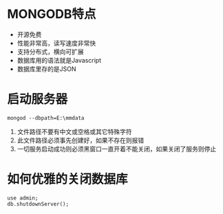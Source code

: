 # MONGODB特点
- 开源免费
- 性能非常高，读写速度非常快
- 支持分布式，横向可扩展
- 数据库用的语法就是Javascript
- 数据库里存的是JSON

# 启动服务器
```
mongod --dbpath=E:\mmdata
```
1. 文件路径不要有中文或空格或其它特殊字符
2. 此文件路径必须事先创建好，如果不存在则报错
3. 一切服务启动成功则必须黑窗口一直开着不能关闭，如果关闭了服务则停止


# 如何优雅的关闭数据库
```
use admin;
db.shutdownServer();
```



